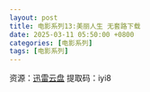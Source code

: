 ```yaml
---
layout: post
title: 电影系列13:美丽人生 无套路下载
date: 2025-03-11 05:50:00 +0800
categories: [电影系列]
tags: [电影系列]
---
```


资源：[迅雷云盘](https://pan.xunlei.com/s/VMh3VzeA1Zo-lIb-_uu4Fef6A1?pwd=iyi8) 提取码：iyi8